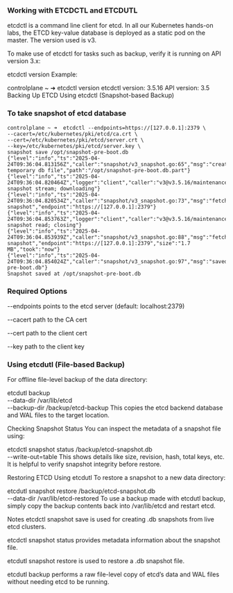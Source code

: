 ### Working with ETCDCTL and ETCDUTL
etcdctl is a command line client for etcd.
In all our Kubernetes hands-on labs, the ETCD key-value database is deployed as a static pod on the master. The version used is v3.

To make use of etcdctl for tasks such as backup, verify it is running on API version 3.x:

etcdctl version
Example:

controlplane ~ ➜  etcdctl version
etcdctl version: 3.5.16
API version: 3.5
Backing Up ETCD
Using etcdctl (Snapshot-based Backup)

### To take snapshot of etcd database
```
controlplane ~ ➜  etcdctl --endpoints=https://[127.0.0.1]:2379 \
--cacert=/etc/kubernetes/pki/etcd/ca.crt \
--cert=/etc/kubernetes/pki/etcd/server.crt \
--key=/etc/kubernetes/pki/etcd/server.key \
snapshot save /opt/snapshot-pre-boot.db
{"level":"info","ts":"2025-04-24T09:36:04.813156Z","caller":"snapshot/v3_snapshot.go:65","msg":"created temporary db file","path":"/opt/snapshot-pre-boot.db.part"}
{"level":"info","ts":"2025-04-24T09:36:04.820464Z","logger":"client","caller":"v3@v3.5.16/maintenance.go:212","msg":"opened snapshot stream; downloading"}
{"level":"info","ts":"2025-04-24T09:36:04.820534Z","caller":"snapshot/v3_snapshot.go:73","msg":"fetching snapshot","endpoint":"https://[127.0.0.1]:2379"}
{"level":"info","ts":"2025-04-24T09:36:04.853763Z","logger":"client","caller":"v3@v3.5.16/maintenance.go:220","msg":"completed snapshot read; closing"}
{"level":"info","ts":"2025-04-24T09:36:04.853939Z","caller":"snapshot/v3_snapshot.go:88","msg":"fetched snapshot","endpoint":"https://[127.0.0.1]:2379","size":"1.7 MB","took":"now"}
{"level":"info","ts":"2025-04-24T09:36:04.854024Z","caller":"snapshot/v3_snapshot.go:97","msg":"saved","path":"/opt/snapshot-pre-boot.db"}
Snapshot saved at /opt/snapshot-pre-boot.db
```

### Required Options
--endpoints points to the etcd server (default: localhost:2379)

--cacert path to the CA cert

--cert path to the client cert

--key path to the client key

### Using etcdutl (File-based Backup)
For offline file-level backup of the data directory:

etcdutl backup \
  --data-dir /var/lib/etcd \
  --backup-dir /backup/etcd-backup
This copies the etcd backend database and WAL files to the target location.

Checking Snapshot Status
You can inspect the metadata of a snapshot file using:

etcdctl snapshot status /backup/etcd-snapshot.db \
  --write-out=table
This shows details like size, revision, hash, total keys, etc. It is helpful to verify snapshot integrity before restore.

Restoring ETCD
Using etcdutl
To restore a snapshot to a new data directory:

etcdutl snapshot restore /backup/etcd-snapshot.db \
  --data-dir /var/lib/etcd-restored
To use a backup made with etcdutl backup, simply copy the backup contents back into /var/lib/etcd and restart etcd.

Notes
etcdctl snapshot save is used for creating .db snapshots from live etcd clusters.

etcdctl snapshot status provides metadata information about the snapshot file.

etcdutl snapshot restore is used to restore a .db snapshot file.

etcdutl backup performs a raw file-level copy of etcd’s data and WAL files without needing etcd to be running.
